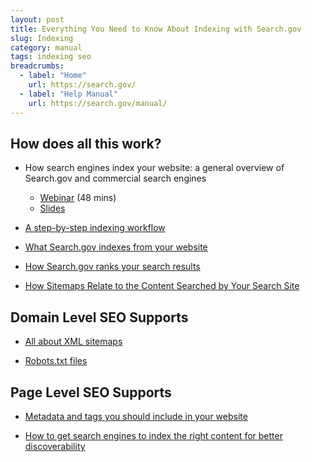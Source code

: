 ```yaml
---
layout: post
title: Everything You Need to Know About Indexing with Search.gov
slug: Indexing
category: manual
tags: indexing seo
breadcrumbs:
  - label: "Home"
    url: https://search.gov/
  - label: "Help Manual"
    url: https://search.gov/manual/
---
```


## How does all this work?

* How search engines index your website: a general overview of Search.gov and commercial search engines
  * [Webinar](https://search.gov/manual/training.html#how-engines-index) (48 mins)
  * [Slides](https://search.gov/files/HowSearchEnginesIndexYourWebsite.pdf)

* [A step-by-step indexing workflow](https://search.gov/manual/site-launch-guide.html#indexing-workflow)

* [What Search.gov indexes from your website](https://search.gov/manual/what-searchgov-indexes.html)

* [How Search.gov ranks your search results](https://search.gov/manual/ranking-factors.html)

* [How Sitemaps Relate to the Content Searched by Your Search Site]()

## Domain Level SEO Supports

* [All about XML sitemaps](https://search.gov/blog/sitemaps.html)

* [Robots.txt files](https://search.gov/blog/robotstxt.html)

## Page Level SEO Supports

* [Metadata and tags you should include in your website](https://search.gov/blog/metadata.html)

* [How to get search engines to index the right content for better discoverability](https://search.gov/blog/how-search-engines-index-content-better-discoverability.html)



